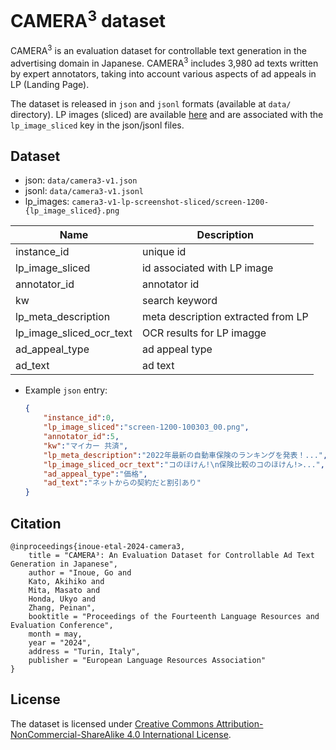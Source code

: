 # CAMERA<sup>3</sup> dataset

CAMERA<sup>3</sup> is an evaluation dataset for controllable text generation in the advertising domain in Japanese.
CAMERA<sup>3</sup>  includes 3,980 ad texts written by expert annotators, taking into account various aspects of ad appeals in LP (Landing Page).

The dataset is released in `json` and `jsonl` formats (available at `data/` directory).
LP images (sliced) are available [here]() and are associated with the `lp_image_sliced` key in the json/jsonl files.

## Dataset
- json: `data/camera3-v1.json`
- jsonl: `data/camera3-v1.jsonl`
- lp_images: `camera3-v1-lp-screenshot-sliced/screen-1200-{lp_image_sliced}.png`

| Name | Description |
| --- | ---- |
| instance_id | unique id|
| lp_image_sliced | id associated with LP image |
| annotator_id | annotator id |
| kw | search keyword |
| lp_meta_description | meta description extracted from LP |
| lp_image_sliced_ocr_text | OCR results for LP imagge |
| ad_appeal_type | ad appeal type |
| ad_text | ad text |


- Example `json` entry:
    ```json
    {
        "instance_id":0,
        "lp_image_sliced":"screen-1200-100303_00.png",
        "annotator_id":5,
        "kw":"マイカー 共済",
        "lp_meta_description":"2022年最新の自動車保険のランキングを発表！...",
        "lp_image_sliced_ocr_text":"コのほけん!\n保険比較のコのほけん!>...",
        "ad_appeal_type":"価格",
        "ad_text":"ネットからの契約だと割引あり"
    }
    ```

## Citation
```
@inproceedings{inoue-etal-2024-camera3,
    title = "CAMERA³: An Evaluation Dataset for Controllable Ad Text Generation in Japanese",
    author = "Inoue, Go and
    Kato, Akihiko and
    Mita, Masato and
    Honda, Ukyo and
    Zhang, Peinan",
    booktitle = "Proceedings of the Fourteenth Language Resources and Evaluation Conference",
    month = may,
    year = "2024",
    address = "Turin, Italy",
    publisher = "European Language Resources Association"
}
```

## License
The dataset is licensed under [Creative Commons Attribution-NonCommercial-ShareAlike 4.0 International License](https://creativecommons.org/licenses/by-nc-sa/4.0/).
